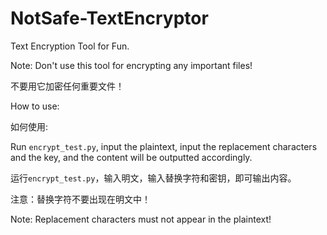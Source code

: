 # NotSafe-TextEncryptor
Text Encryption Tool for Fun.

Note: Don't use this tool for encrypting any important files!

不要用它加密任何重要文件！

How to use:

如何使用:

Run `encrypt_test.py`, input the plaintext, input the replacement characters and the key, and the content will be outputted accordingly.

运行`encrypt_test.py`，输入明文，输入替换字符和密钥，即可输出内容。

注意：替换字符不要出现在明文中！

Note: Replacement characters must not appear in the plaintext!
